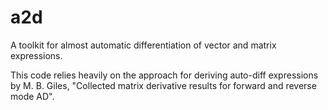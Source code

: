 # a2d

A toolkit for almost automatic differentiation of vector and matrix expressions.

This code relies heavily on the approach for deriving auto-diff expressions by M. B. Giles, "Collected matrix derivative results for forward and reverse mode AD".
